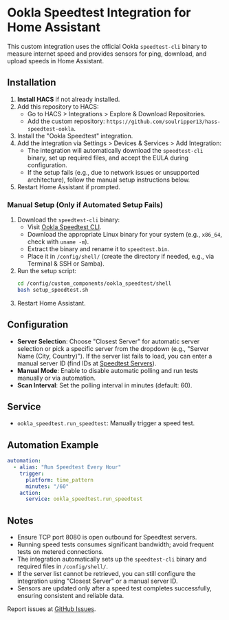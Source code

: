 # Ookla Speedtest Integration for Home Assistant

This custom integration uses the official Ookla `speedtest-cli` binary to measure internet speed and provides sensors for ping, download, and upload speeds in Home Assistant.

## Installation

1. **Install HACS** if not already installed.
2. Add this repository to HACS:
   - Go to HACS > Integrations > Explore & Download Repositories.
   - Add the custom repository: `https://github.com/soulripper13/hass-speedtest-ookla`.
3. Install the "Ookla Speedtest" integration.
4. Add the integration via Settings > Devices & Services > Add Integration:
   - The integration will automatically download the `speedtest-cli` binary, set up required files, and accept the EULA during configuration.
   - If the setup fails (e.g., due to network issues or unsupported architecture), follow the manual setup instructions below.
5. Restart Home Assistant if prompted.

### Manual Setup (Only if Automated Setup Fails)
1. Download the `speedtest-cli` binary:
   - Visit [Ookla Speedtest CLI](https://www.speedtest.net/apps/cli).
   - Download the appropriate Linux binary for your system (e.g., `x86_64`, check with `uname -m`).
   - Extract the binary and rename it to `speedtest.bin`.
   - Place it in `/config/shell/` (create the directory if needed, e.g., via Terminal & SSH or Samba).
2. Run the setup script:
   ```bash
   cd /config/custom_components/ookla_speedtest/shell
   bash setup_speedtest.sh
   ```
3. Restart Home Assistant.

## Configuration

- **Server Selection**: Choose "Closest Server" for automatic server selection or pick a specific server from the dropdown (e.g., "Server Name (City, Country)"). If the server list fails to load, you can enter a manual server ID (find IDs at [Speedtest Servers](https://c.speedtest.net/speedtest-servers-static.php)).
- **Manual Mode**: Enable to disable automatic polling and run tests manually or via automation.
- **Scan Interval**: Set the polling interval in minutes (default: 60).

## Service

- `ookla_speedtest.run_speedtest`: Manually trigger a speed test.

## Automation Example

```yaml
automation:
  - alias: "Run Speedtest Every Hour"
    trigger:
      platform: time_pattern
      minutes: "/60"
    action:
      service: ookla_speedtest.run_speedtest
```

## Notes

- Ensure TCP port 8080 is open outbound for Speedtest servers.
- Running speed tests consumes significant bandwidth; avoid frequent tests on metered connections.
- The integration automatically sets up the `speedtest-cli` binary and required files in `/config/shell/`.
- If the server list cannot be retrieved, you can still configure the integration using "Closest Server" or a manual server ID.
- Sensors are updated only after a speed test completes successfully, ensuring consistent and reliable data.

Report issues at [GitHub Issues](https://github.com/soulripper13/hass-speedtest-ookla/issues).
